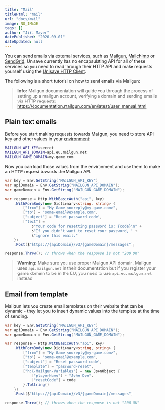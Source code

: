 ```yaml
---
title: "Mail"
titleHtml: "Mail"
url: "docs/mail"
image: NO_IMAGE
tags: []
author: "Jiří Mayer"
datePublished: "2020-09-01"
dateUpdated: null
---
```



You can send emails via external services, such as [Mailgun](https://www.mailgun.com/), [Mailchimp](https://mailchimp.com/) or [SendGrid](https://sendgrid.com/). Unisave currently has no encapsulating API for all of these services so you need to read through their HTTP API and make requests yourself using the [Unisave HTTP Client](http-client).

The following is a short tutorial on how to send emails via Mailgun:

> **Info:** Mailgun documentation will guide you through the process of setting up a mailgun account, verifying a domain and sending emails via HTTP requests: https://documentation.mailgun.com/en/latest/user_manual.html


## Plain text emails

Before you start making requests towards Mailgun, you need to store API key and other values in your [environment](environments):

```bash
MAILGUN_API_KEY=secret
MAILGUN_API_DOMAIN=api.eu.mailgun.net
MAILGUN_GAME_DOMAIN=my-game.com
```

Now you can load those values from the environment and use them to make an HTTP request towards the Mailgun API:


```cs
var key = Env.GetString("MAILGUN_API_KEY");
var apiDomain = Env.GetString("MAILGUN_API_DOMAIN");
var gameDomain = Env.GetString("MAILGUN_GAME_DOMAIN");

var response = Http.WithBasicAuth("api", key)
    .WithFormBody(new Dictionary<string, string> {
        ["from"] = "My Game <noreply@my-game.com>",
        ["to"] = "some-email@example.com",
        ["subject"] = "Reset password code",
        ["text"] = 
            $"Your code for resetting password is: {code}\n" +
            $"If you didn't want to reset your password, " +
            $"ignore this email."
    })
    .Post($"https://{apiDomain}/v3/{gameDomain}/messages");

response.Throw(); // throws when the response is not "200 OK"
```

> **Warning:** Make sure you use proper Mailgun API domain. Mailgun uses `api.mailgun.net` in their documentation but if you register your game domain to be in the EU, you need to use `api.eu.mailgun.net` instead.


## Email from template

Mailgun lets you create email templates on their website that can be dynamic - they let you to insert dynamic values into the template at the time of sending.

```cs
var key = Env.GetString("MAILGUN_API_KEY");
var apiDomain = Env.GetString("MAILGUN_API_DOMAIN");
var gameDomain = Env.GetString("MAILGUN_GAME_DOMAIN");

var response = Http.WithBasicAuth("api", key)
    .WithFormBody(new Dictionary<string, string> {
        ["from"] = "My Game <noreply@my-game.com>",
        ["to"] = "some-email@example.com",
        ["subject"] = "Reset password code",
        ["template"] = "password-reset",
        ["h:X-Mailgun-Variables"] = new JsonObject {
            ["playerName"] = "John Doe",
            ["resetCode"] = code
        }.ToString()
    })
    .Post($"https://{apiDomain}/v3/{gameDomain}/messages")

response.Throw(); // throws when the response is not "200 OK"
```
